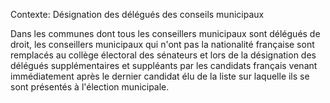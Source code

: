Contexte: Désignation des délégués des conseils municipaux

Dans les communes dont tous les conseillers municipaux sont délégués de droit, les conseillers municipaux qui n'ont pas la nationalité française sont remplacés au collège électoral des sénateurs et lors de la désignation des délégués supplémentaires et suppléants par les candidats français venant immédiatement après le dernier candidat élu de la liste sur laquelle ils se sont présentés à l'élection municipale.